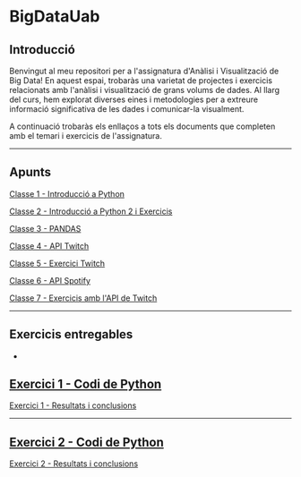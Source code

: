 # BigDataUab

## Introducció

Benvingut al meu repositori per a l'assignatura d'Anàlisi i Visualització de Big Data! En aquest espai, trobaràs una varietat de projectes i exercicis relacionats amb l'anàlisi i visualització de grans volums de dades. Al llarg del curs, hem explorat diverses eines i metodologies per a extreure informació significativa de les dades i comunicar-la visualment.

A continuació trobaràs els enllaços a tots els documents que completen amb el temari i exercicis de l'assignatura.

------------------------------------------
## Apunts
[Classe 1 - Introducció a Python
](https://github.com/CarlosVillan/BigDataUab/blob/main/Apunts/Classe1.md)

[Classe 2 - Introducció a Python 2 i Exercicis
](https://github.com/CarlosVillan/BigDataUab/blob/main/Apunts/Classe2.md)

[Classe 3 - PANDAS
](https://github.com/CarlosVillan/BigDataUab/blob/main/Apunts/Classe3.md)

[Classe 4 - API Twitch
](https://github.com/CarlosVillan/BigDataUab/blob/main/Apunts/Classe4.md)

[Classe 5 - Exercici Twitch
](https://github.com/CarlosVillan/BigDataUab/blob/main/Apunts/Classe5.md)

[Classe 6 - API Spotify
](https://github.com/CarlosVillan/BigDataUab/blob/main/Apunts/Classe6.md)

[Classe 7 - Exercicis amb l'API de Twitch
](https://github.com/CarlosVillan/BigDataUab/blob/main/Apunts/Classe7.md)

------------------------------------------
## Exercicis entregables
-
[Exercici 1 - Codi de Python
](https://github.com/CarlosVillan/BigDataUab/blob/main/Exercici%20Individual%202/Codigo.py)
--
[Exercici 1 - Resultats i conclusions
](https://github.com/CarlosVillan/BigDataUab/blob/main/Exercici%20Individual%202/Comentarios.md)

------
[Exercici 2 - Codi de Python
](https://github.com/CarlosVillan/BigDataUab/blob/main/Exercici%20Individual%202/Codigo.py)
--
[Exercici 2 - Resultats i conclusions
](https://github.com/CarlosVillan/BigDataUab/blob/main/Exercici%20Individual%202/Comentarios.md)


